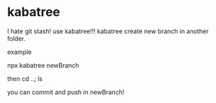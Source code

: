 # kabatree
I hate git stash! use kabatree!!!
kabatree create new branch in another folder.

example

npx kabatree newBranch

then
cd ..; ls

you can commit and push in newBranch!
